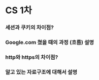 # CS 1차

### 세션과 쿠키의 차이점?

### Google.com 쳤을 때의 과정 (흐름) 설명

### http와 https의 차이점?

### 알고 있는 자료구조에 대해서 설명


